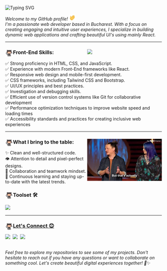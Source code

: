 ![Typing SVG](https://readme-typing-svg.demolab.com?font=Noto+Sans+Mono&weight=900&size=30&pause=1000&color=3DDA8C&vCenter=true&width=470&height=30&lines=Hello+World!+I'm+Cristian.;I'm+a+Front-End+Developer.;Welcome+to+my+profile!+)<br>

*Welcome to my GitHub profile!* <img src="hand.gif" width="20"> <br>
*I'm a passionate web developer based in Bucharest. With a focus on creating engaging and intuitive user experiences, I specialize in building dynamic web applications and crafting beautiful UI's using mainly React.*   

---
 ###  <img align="left" width="25px" src="github.gif">Front-End Skills:<img align="right" width="240px" src="https://i.giphy.com/media/Yfl7CS7vQqnebA69aH/giphy.webp">
 
:white_check_mark: Strong proficiency in HTML, CSS, and JavaScript. <br>
:white_check_mark: Experience with modern Front-End frameworks like React.<br>
:white_check_mark: Responsive web design and mobile-first development.<br>
:white_check_mark: CSS frameworks, including Tailwind CSS and Bootstrap.<br>
:white_check_mark: UI/UX principles and best practices.<br>
:white_check_mark: Investigation and debugging skills.<br>
:white_check_mark: Efficient use of version control systems like Git for collaborative development<br>
:white_check_mark: Performance optimization techniques to improve website speed and loading times<br>
:white_check_mark: Accessibility standards and practices for creating inclusive web experiences<br>
<hr>

### <img align="left" width="25px" src="github.gif">What I bring to the table: <img align="right" src="excuse.webp" width="240">
 
✨ Clean and well-structured code.<br>
👁️ Attention to detail and pixel-perfect designs.<br>
🤝 Collaboration and teamwork mindset.<br>
🌱 Continuous learning and staying up-to-date with the latest trends. <br> 


###  <img align="left" width="25px" src="github.gif">Toolset  :hammer_and_wrench: 
<a href="https://skillicons.dev">
    <img src="https://skillicons.dev/icons?i=html,css,tailwind,bootstrap,js,ts,react,vite,git,github,stackoverflow,vscode,figma" />
    
---
    
###  <img align="left" width="25px" src="github.gif">Let's Connect :blush:
<div>
  <a href="https://www.linkedin.com/in/cristianvsirbu"><img src="https://skillicons.dev/icons?i=linkedin"/></a> &nbsp<a href="mailto:cristiansirbu4@gmail.com"><img width="62px" src="https://upload.wikimedia.org/wikipedia/commons/7/7e/Gmail_icon_%282020%29.svg"/></a>&nbsp
 <a href="https://www.instagram.com/cristian_sirbu"><img src="https://skillicons.dev/icons?i=instagram"/></a> 
</div>
<br>

*Feel free to explore my repositories to see some of my projects. Don't hesitate to reach out if you have any questions or want to collaborate on something cool. Let's create beautiful digital experiences together! 🚀*✨
